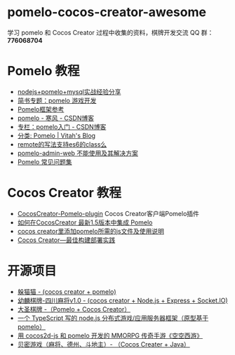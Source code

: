 # pomelo-cocos-creator-awesome
学习 pomelo 和 Cocos Creator 过程中收集的资料，棋牌开发交流 QQ 群：**776068704**

# Pomelo 教程
+ [nodejs+pomelo+mysql实战经验分享](https://cnodejs.org/topic/582e992f0249714d79d41a74)
+ [简书专题：pomelo 游戏开发](http://www.jianshu.com/c/f42580039b45)
+ [Pomelo框架参考](http://www.jianshu.com/p/dJxnFT)
+ [pomelo - 寒风 - CSDN博客](http://blog.csdn.net/xufeng0991/article/category/3173009)
+ [专栏：pomelo入门 - CSDN博客](http://blog.csdn.net/column/details/pomelo.html)
+ [分类: Pomelo | Vitah's Blog](http://www.vitah.net/categories/Pomelo/)
+ [remote的写法支持es6的class么](https://github.com/NetEase/pomelo/issues/869)
+ [pomelo-admin-web 不能使用及其解决方案](https://github.com/itenyh/pomelo_admin_web_glue)
+ [Pomelo 常见问题集](https://cnodejs.org/topic/51ca033873c638f370e9cce5)

# Cocos Creator 教程
+ [CocosCreator-Pomelo-plugin](https://github.com/tumobi/CocosCreator-Pomelo-plugin) Cocos Creator客户端Pomelo插件
+ [如何在CocosCreator 最新1.5版本中集成 Pomelo](http://www.jianshu.com/p/c64f7607adee)
+ [cocos creator里添加pomelo所需的js文件及使用说明](https://github.com/isghost/pomelococoscreator)
+ [Cocos Creator—最佳构建部署实践](http://gad.qq.com/article/detail/37755)

# 开源项目
+ [躲猫猫 - (cocos creator + pomelo)](https://github.com/wohow/peekaboo-master)
+ [幼麟棋牌-四川麻将v1.0 - (cocos creator + Node.js + Express + Socket.IO)](https://github.com/babykylin/babykylin_scmj)
+ [大圣棋牌 -（Pomelo + Cocos Creator）](https://github.com/ligun123/chess)
+ [一个 TypeScript 写的 node.js 分布式游戏/应用服务器框架（原型基于pomelo）](https://github.com/node-pinus/pinus)
+ [用 cocos2d-js 和 pomelo 开发的 MMORPG 传奇手游《空空西游》](https://github.com/linyouhappy/kongkongxiyou)
+ [贝密游戏（麻将、德州、斗地主）- （Cocos Creater + Java）](https://gitee.com/beimigame/beimi)
